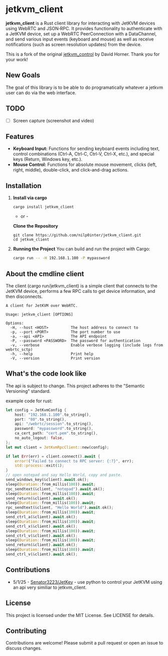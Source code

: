 # jetkvm_client

**jetkvm_client** is a Rust client library for interacting with JetKVM devices using WebRTC and JSON‑RPC. It provides functionality to authenticate with a JetKVM device, set up a WebRTC PeerConnection with a DataChannel, and send various input events (keyboard and mouse) as well as receive notifications (such as screen resolution updates) from the device.

This is a fork of the original [jetkvm_control](https://github.com/davehorner/jetkvm_control) by David Horner. Thank you for your work!

## New Goals

The goal of this library is to be able to do programatically whatever a jetkvm user can do via the web interface.

## TODO

- [ ] Screen capture (screenshot and video)

## Features

- **Keyboard Input:** Functions for sending keyboard events including text, control combinations (Ctrl-A, Ctrl-C, Ctrl-V, Ctrl-X, etc.), and special keys (Return, Windows key, etc.).
- **Mouse Control:** Functions for absolute mouse movement, clicks (left, right, middle), double-click, and click-and-drag actions.

## Installation

1. **Install via cargo**
   ```
   cargo install jetkvm_client
   ```

   - or - 

   **Clone the Repository**
      ```
      git clone https://github.com/nilp0inter/jetkvm_client.git
      cd jetkvm_client
      ```

2. **Running the Project**
    You can build and run the project with Cargo:
     ```bash
     cargo run -- -H 192.168.1.100 -P mypassword
     ```
  
## About the cmdline client

The client (cargo run/jetkvm_client) is a simple client that connects to the JetKVM device, performs a few RPC calls to get device information, and then disconnects.

```
A client for JetKVM over WebRTC.

Usage: jetkvm_client [OPTIONS]

Options:
  -H, --host <HOST>          The host address to connect to
  -p, --port <PORT>          The port number to use
  -a, --api <API>            The API endpoint
  -P, --password <PASSWORD>  The password for authentication
  -v, --verbose              Enable verbose logging (include logs from webrtc_sctp)
  -h, --help                 Print help
  -V, --version              Print version
```

## What's the code look like

The api is subject to change.   This project adheres to the "Semantic Versioning" standard.

example code for rust:
```rust
let config = JetKvmConfig {
    host: "192.168.1.100".to_string(),
    port: "80".to_string(),
    api: "/webrtc/session".to_string(),
    password: "mypassword".to_string(),
    ca_cert_path: "cert.pem".to_string(),
    no_auto_logout: false,
};
let mut client = JetKvmRpcClient::new(config);

if let Err(err) = client.connect().await {
    error!("Failed to connect to RPC server: {:?}", err);
    std::process::exit(1);
}
// open notepad and say Hello World, copy and paste.
send_windows_key(&client).await.ok();
sleep(Duration::from_millis(100)).await;
rpc_sendtext(&client, "notepad").await.ok();
sleep(Duration::from_millis(100)).await;
send_return(&client).await.ok();
sleep(Duration::from_millis(100)).await;
rpc_sendtext(&client, "Hello World").await.ok();
sleep(Duration::from_millis(100)).await;
send_ctrl_a(&client).await.ok();
sleep(Duration::from_millis(100)).await;
send_ctrl_x(&client).await.ok();
sleep(Duration::from_millis(100)).await;
send_ctrl_v(&client).await.ok();
sleep(Duration::from_millis(100)).await;
send_return(&client).await.ok();
sleep(Duration::from_millis(100)).await;
send_ctrl_v(&client).await.ok();
```

## Contributions

- 5/1/25 - [Senator3223/JetKey](https://github.com/Senator3223/JetKey/)  - use python to control your JetKVM using an api very similiar to jetkvm_client.

## License
This project is licensed under the MIT License. See LICENSE for details.

## Contributing
Contributions are welcome! Please submit a pull request or open an issue to discuss changes.
